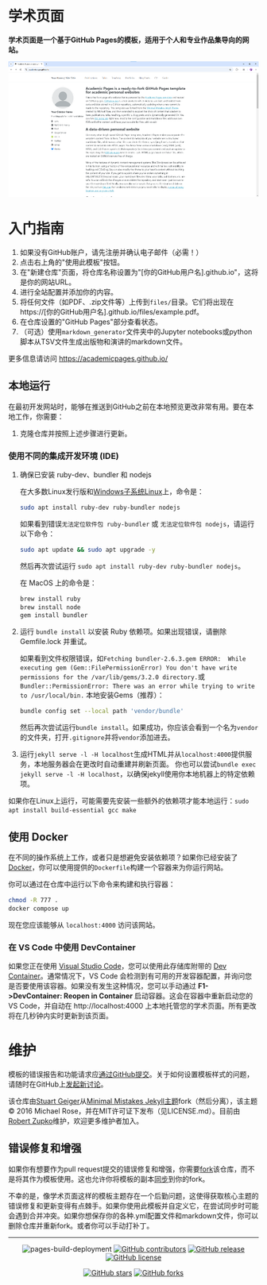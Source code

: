 # 学术页面
**学术页面是一个基于GitHub Pages的模板，适用于个人和专业作品集导向的网站。**

![学术页面模板示例](images/homepage.png "学术页面模板示例")

# 入门指南

1. 如果没有GitHub账户，请先注册并确认电子邮件（必需！）
1. 点击右上角的"使用此模板"按钮。
1. 在"新建仓库"页面，将仓库名称设置为"[你的GitHub用户名].github.io"，这将是你的网站URL。
1. 进行全站配置并添加你的内容。
1. 将任何文件（如PDF、.zip文件等）上传到`files/`目录。它们将出现在https://[你的GitHub用户名].github.io/files/example.pdf。
1. 在仓库设置的"GitHub Pages"部分查看状态。
1. （可选）使用`markdown_generator`文件夹中的Jupyter notebooks或python脚本从TSV文件生成出版物和演讲的markdown文件。

更多信息请访问 https://academicpages.github.io/

## 本地运行

在最初开发网站时，能够在推送到GitHub之前在本地预览更改非常有用。要在本地工作，你需要：

1. 克隆仓库并按照上述步骤进行更新。

### 使用不同的集成开发环境 (IDE)
1. 确保已安装 ruby-dev、bundler 和 nodejs
    
    在大多数Linux发行版和[Windows子系统Linux](https://learn.microsoft.com/zh-cn/windows/wsl/about)上，命令是：
    ```bash
    sudo apt install ruby-dev ruby-bundler nodejs
    ```
    如果看到错误`无法定位软件包 ruby-bundler` 或 `无法定位软件包 nodejs`，请运行以下命令：
    ```bash
    sudo apt update && sudo apt upgrade -y
    ```
    然后再次尝试运行 `sudo apt install ruby-dev ruby-bundler nodejs`。

    在 MacOS 上的命令是：
    ```bash
    brew install ruby
    brew install node
    gem install bundler
    ```
2. 运行 `bundle install` 以安装 Ruby 依赖项。如果出现错误，请删除 Gemfile.lock 并重试。

    如果看到文件权限错误，如`Fetching bundler-2.6.3.gem ERROR:  While executing gem (Gem::FilePermissionError) You don't have write permissions for the /var/lib/gems/3.2.0 directory.`或`Bundler::PermissionError: There was an error while trying to write to /usr/local/bin.`
    本地安装Gems（推荐）：
    ```bash
    bundle config set --local path 'vendor/bundle'
    ```
    然后再次尝试运行`bundle install`。如果成功，你应该会看到一个名为`vendor`的文件夹，打开`.gitignore`并将`vendor`添加进去。

3. 运行`jekyll serve -l -H localhost`生成HTML并从`localhost:4000`提供服务，本地服务器会在更改时自动重建并刷新页面。
    你也可以尝试`bundle exec jekyll serve -l -H localhost`，以确保jekyll使用你本地机器上的特定依赖项。

如果你在Linux上运行，可能需要先安装一些额外的依赖项才能本地运行：`sudo apt install build-essential gcc make`

## 使用 Docker

在不同的操作系统上工作，或者只是想避免安装依赖项？如果你已经安装了[Docker](https://www.docker.com/)，你可以使用提供的`Dockerfile`构建一个容器来为你运行网站。

你可以通过在仓库中运行以下命令来构建和执行容器：

```bash
chmod -R 777 .
docker compose up
```

现在您应该能够从 `localhost:4000` 访问该网站。

### 在 VS Code 中使用 DevContainer

如果您正在使用 [Visual Studio Code](https://code.visualstudio.com/)，您可以使用此存储库附带的 [Dev Container](https://code.visualstudio.com/docs/devcontainers/containers)。通常情况下，VS Code 会检测到有可用的开发容器配置，并询问您是否要使用该容器。如果没有发生这种情况，您可以手动通过 **F1->DevContainer: Reopen in Container** 启动容器。这会在容器中重新启动您的 VS Code，并自动在 http://localhost:4000 上本地托管您的学术页面。所有更改将在几秒钟内实时更新到该页面。

# 维护

模板的错误报告和功能请求应[通过GitHub提交](https://github.com/academicpages/academicpages.github.io/issues/new/choose)。关于如何设置模板样式的问题，请随时在GitHub上[发起新讨论](https://github.com/academicpages/academicpages.github.io/discussions)。

该仓库由[Stuart Geiger](https://github.com/staeiou)从[Minimal Mistakes Jekyll主题](https://mmistakes.github.io/minimal-mistakes/)fork（然后分离），该主题© 2016 Michael Rose，并在MIT许可证下发布（见LICENSE.md）。目前由[Robert Zupko](https://github.com/rjzupkoii)维护，欢迎更多维护者加入。

## 错误修复和增强

如果你有想要作为pull request提交的错误修复和增强，你需要[fork](https://docs.github.com/zh-cn/pull-requests/collaborating-with-pull-requests/working-with-forks/fork-a-repo)该仓库，而不是将其作为模板使用。这也允许你将模板的副本[同步](https://docs.github.com/zh-cn/pull-requests/collaborating-with-pull-requests/working-with-forks/syncing-a-fork)到你的fork。

不幸的是，像学术页面这样的模板主题存在一个后勤问题，这使得获取核心主题的错误修复和更新变得有点棘手。如果你使用此模板并自定义它，在尝试同步时可能会遇到合并冲突。如果你想保存你的各种.yml配置文件和markdown文件，你可以删除仓库并重新fork。或者你可以手动打补丁。


---
<div align="center">
    
![pages-build-deployment](https://github.com/academicpages/academicpages.github.io/actions/workflows/pages/pages-build-deployment/badge.svg)
[![GitHub contributors](https://img.shields.io/github/contributors/academicpages/academicpages.github.io.svg)](https://github.com/academicpages/academicpages.github.io/graphs/contributors)
[![GitHub release](https://img.shields.io/github/v/release/academicpages/academicpages.github.io)](https://github.com/academicpages/academicpages.github.io/releases/latest)
[![GitHub license](https://img.shields.io/github/license/academicpages/academicpages.github.io?color=blue)](https://github.com/academicpages/academicpages.github.io/blob/master/LICENSE)

[![GitHub stars](https://img.shields.io/github/stars/academicpages/academicpages.github.io)](https://github.com/academicpages/academicpages.github.io)
[![GitHub forks](https://img.shields.io/github/forks/academicpages/academicpages.github.io)](https://github.com/academicpages/academicpages.github.io/fork)
</div>
